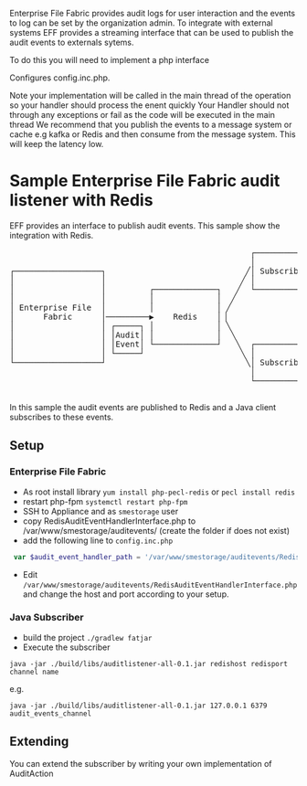 Enterprise File Fabric provides audit logs for user interaction and the events to log can be set by the organization admin.
To integrate with external systems EFF provides a streaming interface that can be used to publish the audit events to externals sytems.

To do this you will need to implement a php interface

Configures config.inc.php.

Note your implementation will be called in the main thread of the operation so your handler should process the enent quickly
Your Handler should not through any exceptions or fail as the code will be executed in the main thread
We recommend that you publish the events to a message system or cache e.g kafka or Redis and then consume from the message system. This will keep the latency low.


# Sample Enterprise File Fabric audit listener with Redis

EFF provides an interface to publish audit events. This sample show the integration with Redis.

<pre>
                                                  ┌─────────────┐
                                                  │             │
┌──────────────────┐                             ╱│ Subscriber  │
│                  │                            ╱ │             │
│                  │         ┌─────────────┐   ╱  └─────────────┘
│                  │         │             │  ╱                  
│ Enterprise File  │         │             │ ╱                   
│      Fabric      │─────────▶    Redis    │▕                    
│                  │ ┌─────┐ │             │ ╲                   
│                  │ │Audit│ │             │  ╲                  
│                  │ │Event│ └─────────────┘   ╲  ┌─────────────┐
│                  │ └─────┘                    ╲ │             │
└──────────────────┘                             ╲│ Subscriber  │
                                                  │             │
                                                  └─────────────┘

</pre> 

In this sample the audit events are published to Redis and a Java client subscribes to these events.

## Setup

### Enterprise File Fabric
* As root install library `yum install php-pecl-redis` or `pecl install redis` 
* restart php-fpm `systemctl restart php-fpm`
* SSH to Appliance and as `smestorage` user
* copy  RedisAuditEventHandlerInterface.php to /var/www/smestorage/auditevents/ (create the folder if does not exist) 
* add the following line to `config.inc.php`

```php
 var $audit_event_handler_path = '/var/www/smestorage/auditevents/RedisAuditEventHandlerInterface.php';
```
* Edit `/var/www/smestorage/auditevents/RedisAuditEventHandlerInterface.php` and change the host and port according to your setup.


### Java Subscriber

* build the project `./gradlew fatjar`
* Execute the subscriber

```
java -jar ./build/libs/auditlistener-all-0.1.jar redishost redisport channel name
```
e.g.
```
java -jar ./build/libs/auditlistener-all-0.1.jar 127.0.0.1 6379 audit_events_channel
```

## Extending
You can extend the subscriber by writing your own implementation of AuditAction
